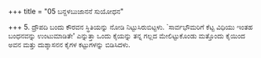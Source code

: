 +++
title = "05 ಬನ್ದಳಬುಜಾನನೆ ಸುಯೋಧನ"

+++
5. ದ್ರೌಪದಿ ಬಂದು ಕೌರವನ ಸ್ಥಿತಿಯನ್ನು ನೋಡಿ ನಿಟ್ಟುಸಿರುಬಿಟ್ಟಳು. `ಸಾರ್ವಭೌಮರಿಗೆ ಕೆಟ್ಟ ವಿಧಿಯು ಇಂತಹ ಬಂಧನವನ್ನು ಉಂಟುಮಾಡಿತೇ' ಎನ್ನುತ್ತಾ ಒಂದು ಕೈಯನ್ನು ತನ್ನ ಗಲ್ಲದ ಮೇಲಿಟ್ಟುಕೊಂಡು ಮತ್ತೊಂದು ಕೈಯಿಂದ ಅವನ  ಮತ್ತು ದುಶ್ಶಾಸನನ ಕೈಗಳ ಕಟ್ಟುಗಳನ್ನು  ಬಿಡಿಸಿದಳು.